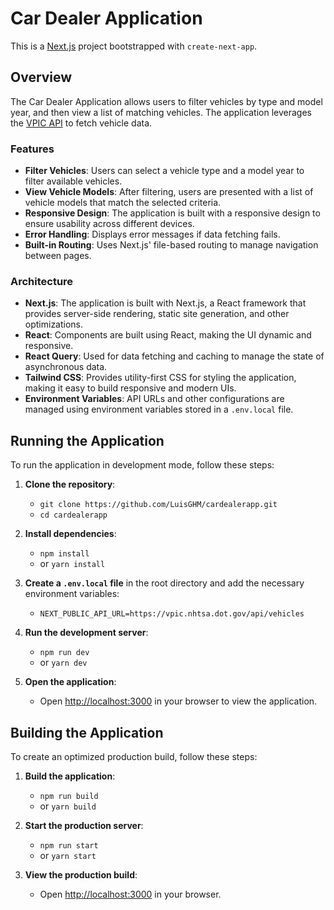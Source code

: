 # Car Dealer Application

This is a [Next.js](https://nextjs.org/) project bootstrapped with `create-next-app`.

## Overview

The Car Dealer Application allows users to filter vehicles by type and model year, and then view a list of matching vehicles. The application leverages the [VPIC API](https://vpic.nhtsa.dot.gov/api/) to fetch vehicle data.

### Features

- **Filter Vehicles**: Users can select a vehicle type and a model year to filter available vehicles.
- **View Vehicle Models**: After filtering, users are presented with a list of vehicle models that match the selected criteria.
- **Responsive Design**: The application is built with a responsive design to ensure usability across different devices.
- **Error Handling**: Displays error messages if data fetching fails.
- **Built-in Routing**: Uses Next.js' file-based routing to manage navigation between pages.

### Architecture

- **Next.js**: The application is built with Next.js, a React framework that provides server-side rendering, static site generation, and other optimizations.
- **React**: Components are built using React, making the UI dynamic and responsive.
- **React Query**: Used for data fetching and caching to manage the state of asynchronous data.
- **Tailwind CSS**: Provides utility-first CSS for styling the application, making it easy to build responsive and modern UIs.
- **Environment Variables**: API URLs and other configurations are managed using environment variables stored in a `.env.local` file.

## Running the Application

To run the application in development mode, follow these steps:

1. **Clone the repository**:
   - `git clone https://github.com/LuisGHM/cardealerapp.git`
   - `cd cardealerapp`

2. **Install dependencies**:
   - `npm install`
   - or `yarn install`

3. **Create a `.env.local` file** in the root directory and add the necessary environment variables:
   - `NEXT_PUBLIC_API_URL=https://vpic.nhtsa.dot.gov/api/vehicles`

4. **Run the development server**:
   - `npm run dev`
   - or `yarn dev`

5. **Open the application**:
   - Open [http://localhost:3000](http://localhost:3000) in your browser to view the application.

## Building the Application

To create an optimized production build, follow these steps:

1. **Build the application**:
   - `npm run build`
   - or `yarn build`

2. **Start the production server**:
   - `npm run start`
   - or `yarn start`

3. **View the production build**:
   - Open [http://localhost:3000](http://localhost:3000) in your browser.